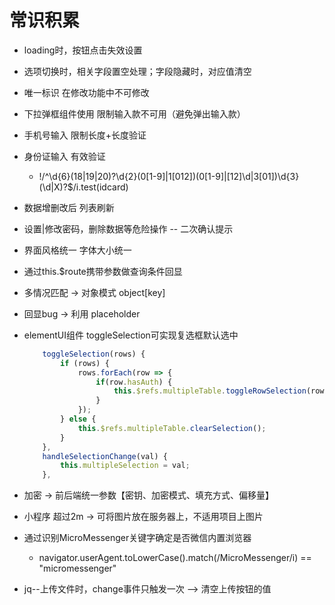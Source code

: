 # 常识积累

* loading时，按钮点击失效设置
* 选项切换时，相关字段置空处理；字段隐藏时，对应值清空
* 唯一标识 在修改功能中不可修改
* 下拉弹框组件使用 限制输入款不可用（避免弹出输入款）
* 手机号输入 限制长度+长度验证
* 身份证输入 有效验证
  * !/^\d{6}(18|19|20)?\d{2}(0[1-9]|1[012])(0[1-9]|[12]\d|3[01])\d{3}(\d|X)?$/i.test(idcard)
* 数据增删改后 列表刷新
* 设置|修改密码，删除数据等危险操作 -- 二次确认提示
* 界面风格统一 字体大小统一

* 通过this.$route携带参数做查询条件回显
* 多情况匹配 -> 对象模式 object[key]
* 回显bug -> 利用 placeholder
* elementUI组件 toggleSelection可实现复选框默认选中

    ```js
        toggleSelection(rows) {
            if (rows) {
                rows.forEach(row => {
                    if(row.hasAuth) {
                        this.$refs.multipleTable.toggleRowSelection(row);
                    }
                });
            } else {
                this.$refs.multipleTable.clearSelection();
            }
        },
        handleSelectionChange(val) {
            this.multipleSelection = val;
        },
    ```

* 加密 -> 前后端统一参数【密钥、加密模式、填充方式、偏移量】
* 小程序 超过2m -> 可将图片放在服务器上，不适用项目上图片
* 通过识别MicroMessenger关键字确定是否微信内置浏览器
  * navigator.userAgent.toLowerCase().match(/MicroMessenger/i) == "micromessenger"
* jq--上传文件时，change事件只触发一次 --> 清空上传按钮的值
